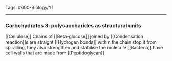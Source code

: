 Tags: #000-Biology/Y1

---
### Carbohydrates 3: polysaccharides as structural units
[[Cellulose]]
Chains of [[Beta-glucose]] joined by [[Condensation reaction]]s are straight
[[Hydrogen bonds]] within the chain stop it from spiralling, they also strengthen and stabilise the molecule
[[Bacteria]] have cell walls that are made from [[Peptidoglycan]] 

